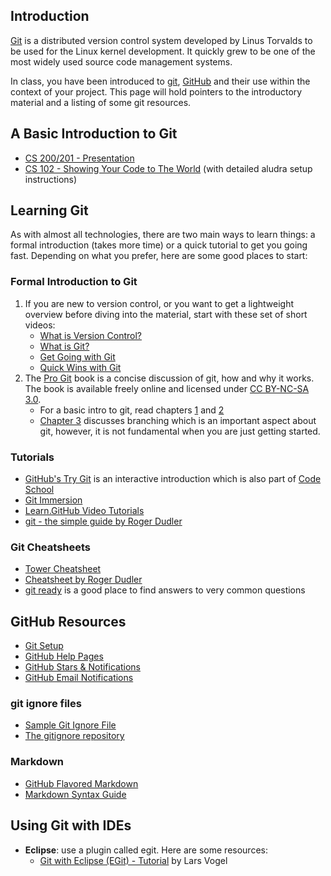 ## Introduction
[Git](http://git-scm.com/) is a distributed version control system developed by Linus Torvalds to be used for the Linux kernel development. It quickly grew to be one of the most widely used source code management systems.

In class, you have been introduced to [git](http://git-scm.com/), [GitHub](https://github.com/) and their use within the context of your project. This page will hold pointers to the introductory material and a listing of some git resources.

## A Basic Introduction to Git
+ [CS 200/201 - Presentation](http://www-scf.usc.edu/~alghanmi/csci200/git.pdf)
+ [CS 102 - Showing Your Code to The World](http://bit.ly/git_intro_by_alghanmi) (with detailed aludra setup instructions)

## Learning Git
As with almost all technologies, there are two main ways to learn things: a formal introduction (takes more time) or a quick tutorial to get you going fast. Depending on what you prefer, here are some good places to start:

### Formal Introduction to Git
1. If you are new to version control, or you want to get a lightweight overview before diving into the material, start with these set of short videos:
   + [What is Version Control?](http://git-scm.com/video/what-is-version-control)
   + [What is Git?](http://git-scm.com/video/what-is-git)
   + [Get Going with Git](http://git-scm.com/video/get-going)
   + [Quick Wins with Git](http://git-scm.com/video/quick-wins)
1. The [Pro Git](http://git-scm.com/book) book is a concise discussion of git, how and why it works. The book is available freely online and licensed under [CC BY-NC-SA 3.0](http://creativecommons.org/licenses/by-nc-sa/3.0/).
    + For a basic intro to git, read chapters [1](http://git-scm.com/book/en/Getting-Started) and [2](http://git-scm.com/book/en/Git-Basics)
    + [Chapter 3](http://git-scm.com/book/en/Git-Branching) discusses branching which is an important aspect about git, however, it is not fundamental when you are just getting started.

### Tutorials
+ [GitHub's Try Git](http://try.github.com) is an interactive introduction which is also part of [Code School](http://www.codeschool.com/courses/try-git)
+ [Git Immersion](http://gitimmersion.com/)
+ [Learn.GitHub Video Tutorials](http://learn.github.com/p/intro.html)
+ [git - the simple guide by Roger Dudler](http://rogerdudler.github.com/git-guide/)

### Git Cheatsheets
+ [Tower Cheatsheet](http://www.git-tower.com/files/cheatsheet/Git_Cheat_Sheet_grey.pdf)
+ [Cheatsheet by Roger Dudler](http://rogerdudler.github.com/git-guide/files/git_cheat_sheet.pdf)
+ [git ready](http://gitready.com/) is a good place to find answers to very common questions

## GitHub Resources
+ [Git Setup](https://help.github.com/articles/set-up-git)
+ [GitHub Help Pages](https://help.github.com/)
+ [GitHub Stars & Notifications](https://github.com/blog/1204-notifications-stars)
+ [GitHub Email Notifications](https://github.com/blog/1214-notification-email-improvements)

### git ignore files
+ [Sample Git Ignore File](https://github.com/usc-csci200-fall2012/factory_project/blob/master/sample.gitignore)
+ [The gitignore repository](https://github.com/github/gitignore)

### Markdown
+ [GitHub Flavored Markdown](http://github.github.com/github-flavored-markdown/)
+ [Markdown Syntax Guide](http://daringfireball.net/projects/markdown/syntax)


## Using Git with IDEs
+ **Eclipse**: use a plugin called egit. Here are some resources:
    + [Git with Eclipse (EGit) - Tutorial](http://www.vogella.com/articles/EGit/article.html) by Lars Vogel